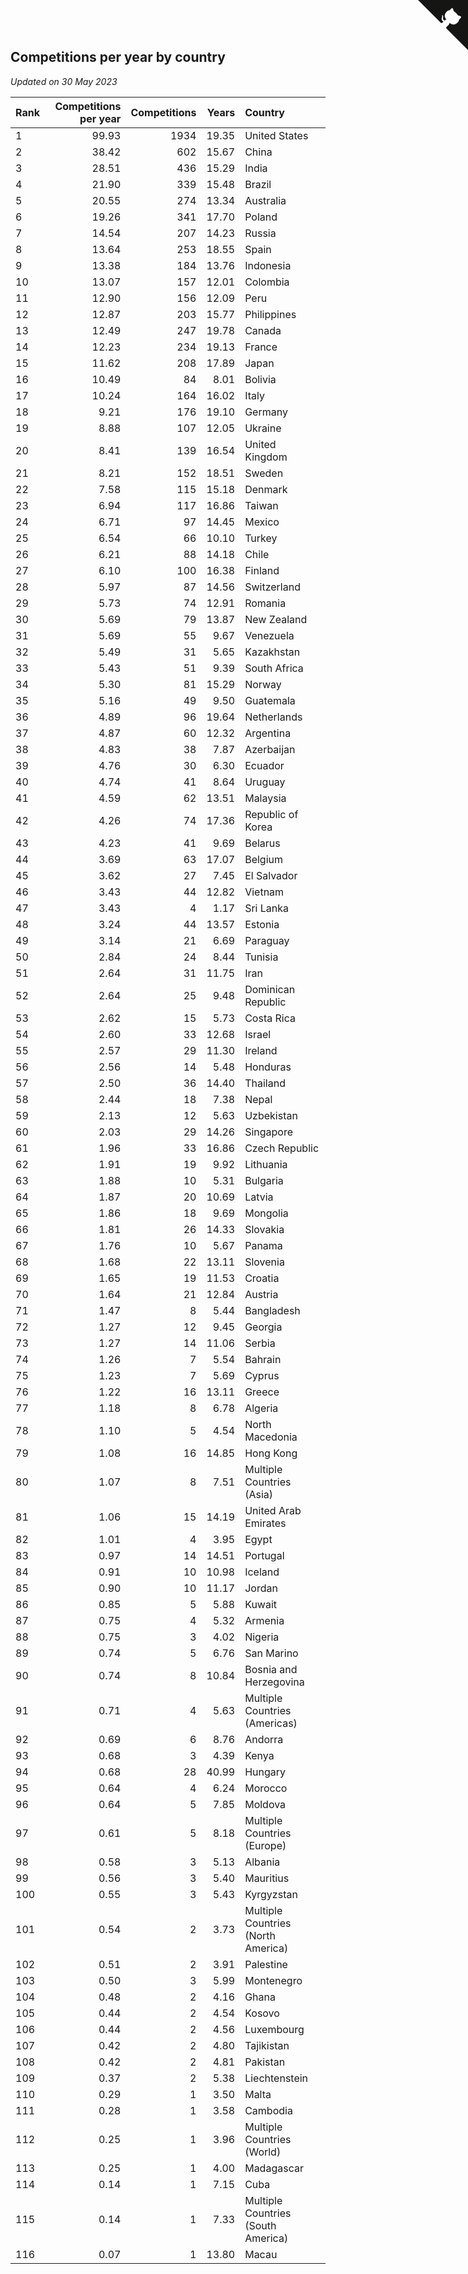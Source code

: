 ## Competitions per year by country

*Updated on 30 May 2023*

| Rank | Competitions per year | Competitions | Years | Country |
| :--- | ---: | ---: | ---: | :--- |
| 1 | 99.93 | 1934 | 19.35 | United States |
| 2 | 38.42 | 602 | 15.67 | China |
| 3 | 28.51 | 436 | 15.29 | India |
| 4 | 21.90 | 339 | 15.48 | Brazil |
| 5 | 20.55 | 274 | 13.34 | Australia |
| 6 | 19.26 | 341 | 17.70 | Poland |
| 7 | 14.54 | 207 | 14.23 | Russia |
| 8 | 13.64 | 253 | 18.55 | Spain |
| 9 | 13.38 | 184 | 13.76 | Indonesia |
| 10 | 13.07 | 157 | 12.01 | Colombia |
| 11 | 12.90 | 156 | 12.09 | Peru |
| 12 | 12.87 | 203 | 15.77 | Philippines |
| 13 | 12.49 | 247 | 19.78 | Canada |
| 14 | 12.23 | 234 | 19.13 | France |
| 15 | 11.62 | 208 | 17.89 | Japan |
| 16 | 10.49 | 84 | 8.01 | Bolivia |
| 17 | 10.24 | 164 | 16.02 | Italy |
| 18 | 9.21 | 176 | 19.10 | Germany |
| 19 | 8.88 | 107 | 12.05 | Ukraine |
| 20 | 8.41 | 139 | 16.54 | United Kingdom |
| 21 | 8.21 | 152 | 18.51 | Sweden |
| 22 | 7.58 | 115 | 15.18 | Denmark |
| 23 | 6.94 | 117 | 16.86 | Taiwan |
| 24 | 6.71 | 97 | 14.45 | Mexico |
| 25 | 6.54 | 66 | 10.10 | Turkey |
| 26 | 6.21 | 88 | 14.18 | Chile |
| 27 | 6.10 | 100 | 16.38 | Finland |
| 28 | 5.97 | 87 | 14.56 | Switzerland |
| 29 | 5.73 | 74 | 12.91 | Romania |
| 30 | 5.69 | 79 | 13.87 | New Zealand |
| 31 | 5.69 | 55 | 9.67 | Venezuela |
| 32 | 5.49 | 31 | 5.65 | Kazakhstan |
| 33 | 5.43 | 51 | 9.39 | South Africa |
| 34 | 5.30 | 81 | 15.29 | Norway |
| 35 | 5.16 | 49 | 9.50 | Guatemala |
| 36 | 4.89 | 96 | 19.64 | Netherlands |
| 37 | 4.87 | 60 | 12.32 | Argentina |
| 38 | 4.83 | 38 | 7.87 | Azerbaijan |
| 39 | 4.76 | 30 | 6.30 | Ecuador |
| 40 | 4.74 | 41 | 8.64 | Uruguay |
| 41 | 4.59 | 62 | 13.51 | Malaysia |
| 42 | 4.26 | 74 | 17.36 | Republic of Korea |
| 43 | 4.23 | 41 | 9.69 | Belarus |
| 44 | 3.69 | 63 | 17.07 | Belgium |
| 45 | 3.62 | 27 | 7.45 | El Salvador |
| 46 | 3.43 | 44 | 12.82 | Vietnam |
| 47 | 3.43 | 4 | 1.17 | Sri Lanka |
| 48 | 3.24 | 44 | 13.57 | Estonia |
| 49 | 3.14 | 21 | 6.69 | Paraguay |
| 50 | 2.84 | 24 | 8.44 | Tunisia |
| 51 | 2.64 | 31 | 11.75 | Iran |
| 52 | 2.64 | 25 | 9.48 | Dominican Republic |
| 53 | 2.62 | 15 | 5.73 | Costa Rica |
| 54 | 2.60 | 33 | 12.68 | Israel |
| 55 | 2.57 | 29 | 11.30 | Ireland |
| 56 | 2.56 | 14 | 5.48 | Honduras |
| 57 | 2.50 | 36 | 14.40 | Thailand |
| 58 | 2.44 | 18 | 7.38 | Nepal |
| 59 | 2.13 | 12 | 5.63 | Uzbekistan |
| 60 | 2.03 | 29 | 14.26 | Singapore |
| 61 | 1.96 | 33 | 16.86 | Czech Republic |
| 62 | 1.91 | 19 | 9.92 | Lithuania |
| 63 | 1.88 | 10 | 5.31 | Bulgaria |
| 64 | 1.87 | 20 | 10.69 | Latvia |
| 65 | 1.86 | 18 | 9.69 | Mongolia |
| 66 | 1.81 | 26 | 14.33 | Slovakia |
| 67 | 1.76 | 10 | 5.67 | Panama |
| 68 | 1.68 | 22 | 13.11 | Slovenia |
| 69 | 1.65 | 19 | 11.53 | Croatia |
| 70 | 1.64 | 21 | 12.84 | Austria |
| 71 | 1.47 | 8 | 5.44 | Bangladesh |
| 72 | 1.27 | 12 | 9.45 | Georgia |
| 73 | 1.27 | 14 | 11.06 | Serbia |
| 74 | 1.26 | 7 | 5.54 | Bahrain |
| 75 | 1.23 | 7 | 5.69 | Cyprus |
| 76 | 1.22 | 16 | 13.11 | Greece |
| 77 | 1.18 | 8 | 6.78 | Algeria |
| 78 | 1.10 | 5 | 4.54 | North Macedonia |
| 79 | 1.08 | 16 | 14.85 | Hong Kong |
| 80 | 1.07 | 8 | 7.51 | Multiple Countries (Asia) |
| 81 | 1.06 | 15 | 14.19 | United Arab Emirates |
| 82 | 1.01 | 4 | 3.95 | Egypt |
| 83 | 0.97 | 14 | 14.51 | Portugal |
| 84 | 0.91 | 10 | 10.98 | Iceland |
| 85 | 0.90 | 10 | 11.17 | Jordan |
| 86 | 0.85 | 5 | 5.88 | Kuwait |
| 87 | 0.75 | 4 | 5.32 | Armenia |
| 88 | 0.75 | 3 | 4.02 | Nigeria |
| 89 | 0.74 | 5 | 6.76 | San Marino |
| 90 | 0.74 | 8 | 10.84 | Bosnia and Herzegovina |
| 91 | 0.71 | 4 | 5.63 | Multiple Countries (Americas) |
| 92 | 0.69 | 6 | 8.76 | Andorra |
| 93 | 0.68 | 3 | 4.39 | Kenya |
| 94 | 0.68 | 28 | 40.99 | Hungary |
| 95 | 0.64 | 4 | 6.24 | Morocco |
| 96 | 0.64 | 5 | 7.85 | Moldova |
| 97 | 0.61 | 5 | 8.18 | Multiple Countries (Europe) |
| 98 | 0.58 | 3 | 5.13 | Albania |
| 99 | 0.56 | 3 | 5.40 | Mauritius |
| 100 | 0.55 | 3 | 5.43 | Kyrgyzstan |
| 101 | 0.54 | 2 | 3.73 | Multiple Countries (North America) |
| 102 | 0.51 | 2 | 3.91 | Palestine |
| 103 | 0.50 | 3 | 5.99 | Montenegro |
| 104 | 0.48 | 2 | 4.16 | Ghana |
| 105 | 0.44 | 2 | 4.54 | Kosovo |
| 106 | 0.44 | 2 | 4.56 | Luxembourg |
| 107 | 0.42 | 2 | 4.80 | Tajikistan |
| 108 | 0.42 | 2 | 4.81 | Pakistan |
| 109 | 0.37 | 2 | 5.38 | Liechtenstein |
| 110 | 0.29 | 1 | 3.50 | Malta |
| 111 | 0.28 | 1 | 3.58 | Cambodia |
| 112 | 0.25 | 1 | 3.96 | Multiple Countries (World) |
| 113 | 0.25 | 1 | 4.00 | Madagascar |
| 114 | 0.14 | 1 | 7.15 | Cuba |
| 115 | 0.14 | 1 | 7.33 | Multiple Countries (South America) |
| 116 | 0.07 | 1 | 13.80 | Macau |


<a href="https://github.com/JustinTimeCuber/wca_statistics" class="github-corner" aria-label="View source on Github"><svg width="80" height="80" viewBox="0 0 250 250" style="fill:#151513; color:#fff; position: absolute; top: 0; border: 0; right: 0;" aria-hidden="true"><path d="M0,0 L115,115 L130,115 L142,142 L250,250 L250,0 Z"></path><path d="M128.3,109.0 C113.8,99.7 119.0,89.6 119.0,89.6 C122.0,82.7 120.5,78.6 120.5,78.6 C119.2,72.0 123.4,76.3 123.4,76.3 C127.3,80.9 125.5,87.3 125.5,87.3 C122.9,97.6 130.6,101.9 134.4,103.2" fill="currentColor" style="transform-origin: 130px 106px;" class="octo-arm"></path><path d="M115.0,115.0 C114.9,115.1 118.7,116.5 119.8,115.4 L133.7,101.6 C136.9,99.2 139.9,98.4 142.2,98.6 C133.8,88.0 127.5,74.4 143.8,58.0 C148.5,53.4 154.0,51.2 159.7,51.0 C160.3,49.4 163.2,43.6 171.4,40.1 C171.4,40.1 176.1,42.5 178.8,56.2 C183.1,58.6 187.2,61.8 190.9,65.4 C194.5,69.0 197.7,73.2 200.1,77.6 C213.8,80.2 216.3,84.9 216.3,84.9 C212.7,93.1 206.9,96.0 205.4,96.6 C205.1,102.4 203.0,107.8 198.3,112.5 C181.9,128.9 168.3,122.5 157.7,114.1 C157.9,116.9 156.7,120.9 152.7,124.9 L141.0,136.5 C139.8,137.7 141.6,141.9 141.8,141.8 Z" fill="currentColor" class="octo-body"></path></svg></a><style>.github-corner:hover .octo-arm{animation:octocat-wave 560ms ease-in-out}@keyframes octocat-wave{0%,100%{transform:rotate(0)}20%,60%{transform:rotate(-25deg)}40%,80%{transform:rotate(10deg)}}@media (max-width:500px){.github-corner:hover .octo-arm{animation:none}.github-corner .octo-arm{animation:octocat-wave 560ms ease-in-out}}</style>

